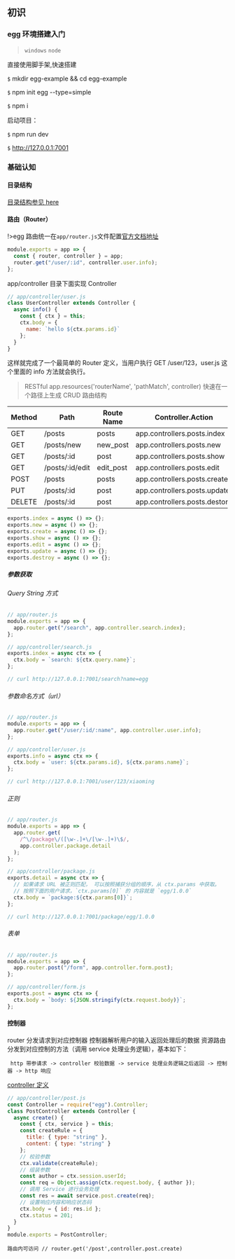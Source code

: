 ## 初识

### egg 环境搭建入门

> `windows` `node`

直接使用脚手架,快速搭建

`$` mkdir egg-example && cd egg-example

`$` npm init egg --type=simple

`$` npm i

启动项目：

`$` npm run dev

`$` http://127.0.0.1:7001

### 基础认知

#### 目录结构

[目录结构参见 here](https://eggjs.org/zh-cn/basics/structure.html)

#### 路由（Router）

!>egg 路由统一在`app/router.js`文件配置[官方文档地址](https://eggjs.org/zh-cn/basics/router.html)

```js
module.exports = app => {
  const { router, controller } = app;
  router.get("/user/:id", controller.user.info);
};
```

app/controller 目录下面实现 Controller

```js
// app/controller/user.js
class UserController extends Controller {
  async info() {
    const { ctx } = this;
    ctx.body = {
      name: `hello ${ctx.params.id}`
    };
  }
}
```

这样就完成了一个最简单的 Router 定义，当用户执行 GET /user/123，user.js 这个里面的 info 方法就会执行。

> RESTful app.resources('routerName', 'pathMatch', controller) 快速在一个路径上生成 CRUD 路由结构

| Method | Path            | Route Name | Controller.Action             |
| ------ | --------------- | ---------- | ----------------------------- |
| GET    | /posts          | posts      | app.controllers.posts.index   |
| GET    | /posts/new      | new_post   | app.controllers.posts.new     |
| GET    | /posts/:id      | post       | app.controllers.posts.show    |
| GET    | /posts/:id/edit | edit_post  | app.controllers.posts.edit    |
| POST   | /posts          | posts      | app.controllers.posts.create  |
| PUT    | /posts/:id      | post       | app.controllers.posts.update  |
| DELETE | /posts/:id      | post       | app.controllers.posts.destory |

```js
exports.index = async () => {};
exports.new = async () => {};
exports.create = async () => {};
exports.show = async () => {};
exports.edit = async () => {};
exports.update = async () => {};
exports.destroy = async () => {};
```

##### 参数获取

###### Query String 方式

```js
// app/router.js
module.exports = app => {
  app.router.get("/search", app.controller.search.index);
};

// app/controller/search.js
exports.index = async ctx => {
  ctx.body = `search: ${ctx.query.name}`;
};

// curl http://127.0.0.1:7001/search?name=egg
```

###### 参数命名方式（url）

```js
// app/router.js
module.exports = app => {
  app.router.get("/user/:id/:name", app.controller.user.info);
};

// app/controller/user.js
exports.info = async ctx => {
  ctx.body = `user: ${ctx.params.id}, ${ctx.params.name}`;
};

// curl http://127.0.0.1:7001/user/123/xiaoming
```

###### 正则

```js
// app/router.js
module.exports = app => {
  app.router.get(
    /^\/package\/([\w-.]+\/[\w-.]+)\$/,
    app.controller.package.detail
  );
};

// app/controller/package.js
exports.detail = async ctx => {
  // 如果请求 URL 被正则匹配， 可以按照捕获分组的顺序，从 ctx.params 中获取。
  // 按照下面的用户请求，`ctx.params[0]` 的 内容就是 `egg/1.0.0`
  ctx.body = `package:${ctx.params[0]}`;
};

// curl http://127.0.0.1:7001/package/egg/1.0.0
```

###### 表单

```js
// app/router.js
module.exports = app => {
  app.router.post("/form", app.controller.form.post);
};

// app/controller/form.js
exports.post = async ctx => {
  ctx.body = `body: ${JSON.stringify(ctx.request.body)}`;
};
```

#### 控制器

router 分发请求到对应控制器 控制器解析用户的输入返回处理后的数据 资源路由分发到对应控制的方法（调用 service 处理业务逻辑），基本如下：

     http 带参请求 -> controller 校验数据 -> service 处理业务逻辑之后返回 -> 控制器 -> http 响应

[controller 定义]()

```js
// app/controller/post.js
const Controller = require("egg").Controller;
class PostController extends Controller {
  async create() {
    const { ctx, service } = this;
    const createRule = {
      title: { type: "string" },
      content: { type: "string" }
    };
    // 校验参数
    ctx.validate(createRule);
    // 组装参数
    const author = ctx.session.userId;
    const req = Object.assign(ctx.request.body, { author });
    // 调用 Service 进行业务处理
    const res = await service.post.create(req);
    // 设置响应内容和响应状态码
    ctx.body = { id: res.id };
    ctx.status = 201;
  }
}
module.exports = PostController;
```

`路由内可访问 // router.get('/post',controller.post.create)`
